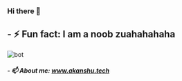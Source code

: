 ### Hi there 👋
## - ⚡ Fun fact: I am a noob zuahahahaha


![bot](https://user-images.githubusercontent.com/37223446/87755922-8f323980-c825-11ea-9cb8-8dfc924505c5.gif)



##### - 📫 About me: www.akanshu.tech

<!--
**akannshu/akannshu** is a ✨ _special_ ✨ repository because its `README.md` (this file) appears on your GitHub profile.

Here are some ideas to get you started:

- 🔭 I’m currently working on ...
- 🌱 I’m currently learning ...
- 👯 I’m looking to collaborate on ...
- 🤔 I’m looking for help with ...
- 💬 Ask me about ...
- 📫 How to reach me: ...
- 😄 Pronouns: ...
-->
